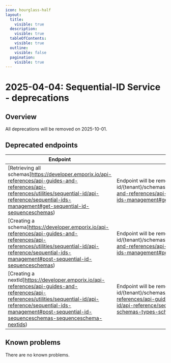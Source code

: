 ```yaml
---
icon: hourglass-half
layout:
  title:
    visible: true
  description:
    visible: true
  tableOfContents:
    visible: true
  outline:
    visible: false
  pagination:
    visible: true
---
```

# 2025-04-04: Sequential-ID Service - deprecations

## Overview

All deprecations will be removed on 2025-10-01.

## Deprecated endpoints

| Endpoint                                                                                        | Description                                                                                                                                                                               |
|-------------------------------------------------------------------------------------------------|-------------------------------------------------------------------------------------------------------------------------------------------------------------------------------------------|
| [Retrieving all schemas]https://developer.emporix.io/api-references/api-guides-and-references/api-references/utilities/sequential-id/api-reference/sequential-ids-management#get-sequential-id-sequenceschemas)  | Endpoint will be removed. Please use [/sequential-id/{tenant}/schemas]https://developer.emporix.io/api-references/api-guides-and-references/api-references/utilities/sequential-id/api-reference/sequential-ids-management#get-sequential-id-tenant-schemas) instead.                              |
| [Creating a schema]https://developer.emporix.io/api-references/api-guides-and-references/api-references/utilities/sequential-id/api-reference/sequential-ids-management#post-sequential-id-sequenceschemas)         | Endpoint will be removed. Please use [/sequential-id/{tenant}/schemas]https://developer.emporix.io/api-references/api-guides-and-references/api-references/utilities/sequential-id/api-reference/sequential-ids-management#post-sequential-id-tenant-schemas) instead.                                |
| [Creating a nextId]https://developer.emporix.io/api-references/api-guides-and-references/api-references/utilities/sequential-id/api-reference/sequential-ids-management#post-sequential-id-sequenceschemas-sequenceschema-nextids)         | Endpoint will be removed. Please use [/sequential-id/{tenant}/schemas/types/{schemaType}/nextId]https://developer.emporix.io/api-references/api-guides-and-references/api-references/utilities/sequential-id/api-reference/sequential-ids-management#post-sequential-id-tenant-schemas-types-schematype-nextid) instead. |

## Known problems

There are no known problems.